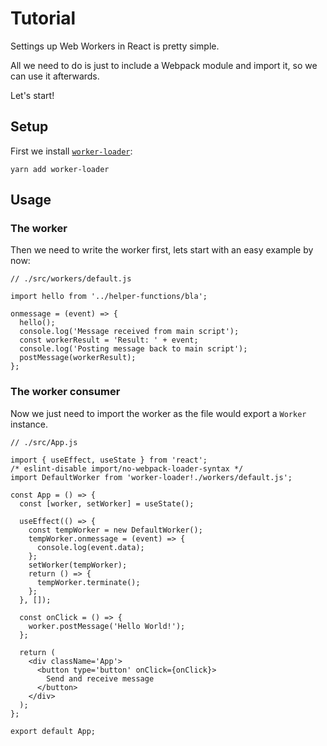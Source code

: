 # Tutorial

Settings up Web Workers in React is pretty simple.

All we need to do is just to include a Webpack module and
import it, so we can use it afterwards.

Let's start!

## Setup

First we install [`worker-loader`](https://github.com/webpack-contrib/worker-loader):

```
yarn add worker-loader
```

## Usage

### The worker

Then we need to write the worker first, lets start with an easy example by now:

```
// ./src/workers/default.js

import hello from '../helper-functions/bla';

onmessage = (event) => {
  hello();
  console.log('Message received from main script');
  const workerResult = 'Result: ' + event;
  console.log('Posting message back to main script');
  postMessage(workerResult);
};
```

### The worker consumer

Now we just need to import the worker as the file would export a `Worker` instance.

```
// ./src/App.js

import { useEffect, useState } from 'react';
/* eslint-disable import/no-webpack-loader-syntax */
import DefaultWorker from 'worker-loader!./workers/default.js';

const App = () => {
  const [worker, setWorker] = useState();

  useEffect(() => {
    const tempWorker = new DefaultWorker();
    tempWorker.onmessage = (event) => {
      console.log(event.data);
    };
    setWorker(tempWorker);
    return () => {
      tempWorker.terminate();
    };
  }, []);

  const onClick = () => {
    worker.postMessage('Hello World!');
  };

  return (
    <div className='App'>
      <button type='button' onClick={onClick}>
        Send and receive message
      </button>
    </div>
  );
};

export default App;
```
